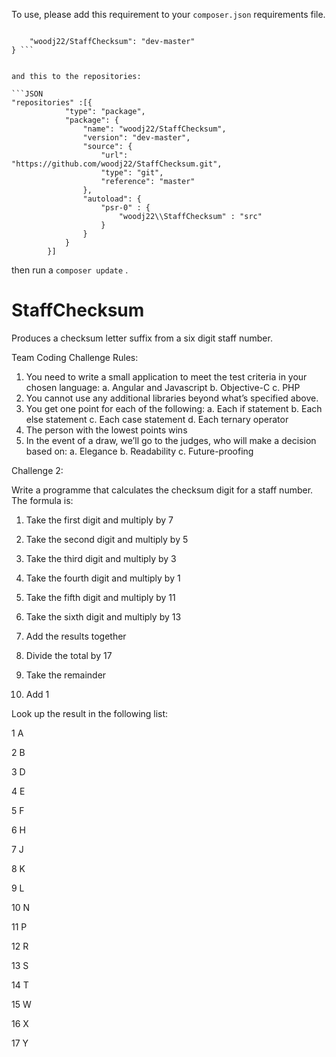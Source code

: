 

To use, please add this requirement to your `composer.json` requirements file. 

``` "require": {

    "woodj22/StaffChecksum": "dev-master"
} ```


and this to the repositories:

```JSON
"repositories" :[{
            "type": "package",
            "package": {
                "name": "woodj22/StaffChecksum",
                "version": "dev-master",
                "source": {
                    "url": "https://github.com/woodj22/StaffChecksum.git",
                    "type": "git",
                    "reference": "master"
                },
                "autoload": {
                    "psr-0" : {
                        "woodj22\\StaffChecksum" : "src"
                    }
                }
            }
        }]
```

then run a `composer update` .


# StaffChecksum
Produces a checksum letter suffix from a six digit staff number. 



Team Coding Challenge
Rules:
1. You need to write a small application to meet the test criteria in your chosen language:
a. Angular and Javascript
b. Objective-C
c. PHP
2. You cannot use any additional libraries beyond what’s specified above.
3. You get one point for each of the following:
a. Each if statement
b. Each else statement
c. Each case statement
d. Each ternary operator
4. The person with the lowest points wins
5. In the event of a draw, we’ll go to the judges, who will make a decision based on:
a. Elegance
b. Readability
c. Future-proofing


Challenge 2:

Write a programme that calculates the checksum digit for a staff number. The formula is:

1. Take the first digit and multiply by 7

2. Take the second digit and multiply by 5

3. Take the third digit and multiply by 3

4. Take the fourth digit and multiply by 1

5. Take the fifth digit and multiply by 11

6. Take the sixth digit and multiply by 13

7. Add the results together

8. Divide the total by 17

9. Take the remainder

10. Add 1

Look up the result in the following list:

1 A

2 B

3 D

4 E

5 F

6 H

7 J

8 K

9 L

10 N

11 P

12 R

13 S

14 T

15 W

16 X

17 Y
